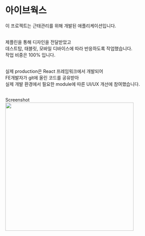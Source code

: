 # 아이브웍스

이 프로젝트는 근태관리를 위해 개발된 애플리케이션입니다.<br/><br/>

제플린을 통해 디자인을 전달받았고<br/>
데스트탑, 태블릿, 모바일 디바이스에 따라 반응하도록 작업했습니다.<br/>
작업 비중은 100% 입니다.<br/><br/>

실제 production은 React 프레임워크에서 개발되어<br/>
FE개발자가 git에 올린 코드를 공유받아<br/>
실제 개발 환경에서 필요한 module에 따른 UI/UX 개선에 참여했습니다.<br/><br/>

Screenshot<br/>
<img src="https://github.com/user-attachments/assets/cd75441d-44b4-4309-b9cd-1c87af954e9d" width="400" />
